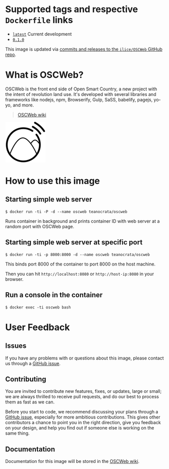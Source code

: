 # Supported tags and respective `Dockerfile` links

-	[`latest`](https://github.com/ilice/OSCWeb/blob/master/Dockerfile) Current development
-	[`0.1.0`](https://github.com/ilice/OSCWeb/blob/0.1.0/Dockerfile)

This image is updated via [commits and releases to the `ilice/OSCWeb` GitHub repo](https://github.com/ilice/OSCWeb).

# What is OSCWeb?

OSCWeb is the front end side of Open Smart Country, a new project with the intent of revolution land use. It's developed with several libraries and frameworks like nodejs,  npm, Browserify, Gulp, SaSS, babelify, pagejs, yo-yo, and more.

> [OSCWeb wiki](https://github.com/ilice/OSCWeb/wiki)

![logo](https://raw.githubusercontent.com/ilice/OSCWeb/master/assets/favicon/OpenSmartCountry_logo_128x128.png)

# How to use this image

## Starting simple web server

```console
$ docker run -ti -P -d --name oscweb teanocrata/oscweb
```

Runs container in background and prints container ID with web server at a random port with OSCWeb page.

## Starting simple web server at specific port

```console
$ docker run -ti -p 8000:8000 -d --name oscweb teanocrata/oscweb
```

This binds port 8000 of the container to port 8000 on the host machine.

Then you can hit `http://localhost:8080` or `http://host-ip:8080` in your browser.

## Run a console in the container

```console
$ docker exec -ti oscweb bash
```

# User Feedback

## Issues

If you have any problems with or questions about this image, please contact us through a [GitHub issue](https://github.com/ilice/OSCWeb/issues).

## Contributing

You are invited to contribute new features, fixes, or updates, large or small; we are always thrilled to receive pull requests, and do our best to process them as fast as we can.

Before you start to code, we recommend discussing your plans through a [GitHub issue](https://github.com/ilice/OSCWeb/issues), especially for more ambitious contributions. This gives other contributors a chance to point you in the right direction, give you feedback on your design, and help you find out if someone else is working on the same thing.

## Documentation

Documentation for this image will be stored in the [OSCWeb wiki](https://github.com/ilice/OSCWeb/wiki).
